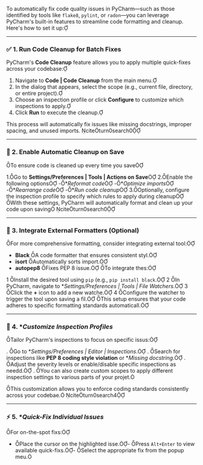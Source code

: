 To automatically fix code quality issues in PyCharm—such as those identified by tools like `flake8`, `pylint`, or `radon`—you can leverage PyCharm's built-in features to streamline code formatting and cleanup. Here's how to set it up:

---

### ✅ 1. **Run Code Cleanup for Batch Fixes**

PyCharm's **Code Cleanup** feature allows you to apply multiple quick-fixes across your codebase:

1. Navigate to **Code | Code Cleanup** from the main menu.
2. In the dialog that appears, select the scope (e.g., current file, directory, or entire project).
3. Choose an inspection profile or click **Configure** to customize which inspections to apply.
4. Click **Run** to execute the cleanup.

This process will automatically fix issues like missing docstrings, improper spacing, and unused imports. citeturn0search0

---

### 🔄 2. **Enable Automatic Cleanup on Save**
To ensure code is cleaned up every time you save

1.Go to **Settings/Preferences | Tools | Actions on Save**
2.Enable the following options
   -**Reformat code*
   -**Optimize imports*
   -**Rearrange code*
   -**Run code cleanup*
3.Optionally, configure the inspection profile to specify which rules to apply during cleanup
With these settings, PyCharm will automatically format and clean up your code upon saving citeturn0search0

---

### 🧰 3. **Integrate External Formatters (Optional)**
For more comprehensive formatting, consider integrating external tool:

- **Black** A code formatter that ensures consistent styl.
- **isort** Automatically sorts import.
- **autopep8** Fixes PEP 8 issue.
To integrate thes:

1 Install the desired tool using `pip` (e.g., `pip install black`.
2 In PyCharm, navigate to **Settings/Preferences | Tools | File Watchers*.
3 Click the **+** icon to add a new watche.
4 Configure the watcher to trigger the tool upon saving a fil.
This setup ensures that your code adheres to specific formatting standards automaticall.

---

### 🧪 4. **Customize Inspection Profiles*

Tailor PyCharm's inspections to focus on specific issus:

. Go to **Settings/Preferences | Editor | Inspections*.
. Search for inspections like **PEP 8 coding style violation** or **Missing docstring*.
. Adjust the severity levels or enable/disable specific inspections as needd.
. You can also create custom scopes to apply different inspection settings to various parts of your projet.

This customization allows you to enforce coding standards consistently across your codebae. citeturn0search4

---

### ⚡ 5. **Quick-Fix Individual Issues*

For on-the-spot fixs:
- Place the cursor on the highlighted isse.- Press `Alt+Enter` to view available quick-fixs.- Select the appropriate fix from the popup meu.

